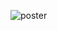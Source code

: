![poster](https://user-images.githubusercontent.com/69463173/159645633-6096a6ed-b759-4ad9-879c-df36cd008cfe.png)
